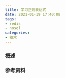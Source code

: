 ```yaml
---
title: 学习正则表达式
date: 2021-01-19 17:40:08
tags:
- redis
- nosql
categories:
- 技术
---
```


### 概述



<!-- more -->



### 参考资料

